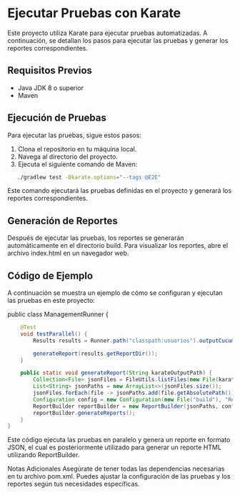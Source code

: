 # Ejecutar Pruebas con Karate

Este proyecto utiliza Karate para ejecutar pruebas automatizadas. A continuación, se detallan los pasos para ejecutar las pruebas y generar los reportes correspondientes.

## Requisitos Previos

- Java JDK 8 o superior
- Maven

## Ejecución de Pruebas

Para ejecutar las pruebas, sigue estos pasos:

1. Clona el repositorio en tu máquina local.
2. Navega al directorio del proyecto.
3. Ejecuta el siguiente comando de Maven:

```bash
   ./gradlew test -Dkarate.options="--tags @E2E"
```
Este comando ejecutará las pruebas definidas en el proyecto y generará los reportes correspondientes.

## Generación de Reportes
Después de ejecutar las pruebas, los reportes se generarán automáticamente en el directorio build. Para visualizar los reportes, abre el archivo index.html en un navegador web.

 ## Código de Ejemplo
A continuación se muestra un ejemplo de cómo se configuran y ejecutan las pruebas en este proyecto:

public class ManagementRunner {
```java
    @Test
    void testParallel() {
        Results results = Runner.path("classpath:usuarios").outputCucumberJson(true).tags("@E2E").parallel(1);

        generateReport(results.getReportDir());
    }

    public static void generateReport(String karateOutputPath) {
        Collection<File> jsonFiles = FileUtils.listFiles(new File(karateOutputPath), new String[]{"json"}, true);
        List<String> jsonPaths = new ArrayList<>(jsonFiles.size());
        jsonFiles.forEach(file -> jsonPaths.add(file.getAbsolutePath()));
        Configuration config = new Configuration(new File("build"), "RetoTecnico");
        ReportBuilder reportBuilder = new ReportBuilder(jsonPaths, config);
        reportBuilder.generateReports();
    }
}
```
Este código ejecuta las pruebas en paralelo y genera un reporte en formato JSON, el cual es posteriormente utilizado para generar un reporte HTML utilizando ReportBuilder.

Notas Adicionales
Asegúrate de tener todas las dependencias necesarias en tu archivo pom.xml.
Puedes ajustar la configuración de las pruebas y los reportes según tus necesidades específicas.